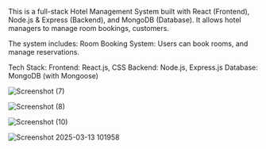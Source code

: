 This is a full-stack Hotel Management System built with React (Frontend), Node.js & Express (Backend), and MongoDB (Database).
It allows hotel managers to manage room bookings, customers. 

The system includes:
Room Booking System: Users can book rooms, and manage reservations.

Tech Stack:
Frontend: React.js, CSS
Backend: Node.js, Express.js
Database: MongoDB (with Mongoose)

![Screenshot (7)](https://github.com/user-attachments/assets/7b743e10-6c69-42cf-a9bf-1c57486c3826)

![Screenshot (8)](https://github.com/user-attachments/assets/0b4262df-0a66-4fe2-8520-f3c97ccdb3d5)

![Screenshot (10)](https://github.com/user-attachments/assets/0dde17a9-7c52-47ad-9534-d1c1022b88b9)

![Screenshot 2025-03-13 101958](https://github.com/user-attachments/assets/506e4b39-b8ba-4439-9a97-dc0f81efea8f)

